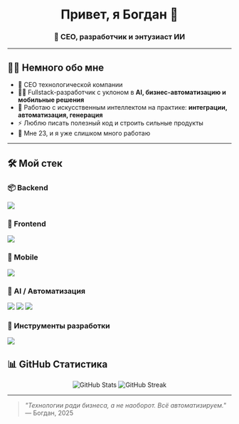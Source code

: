 <h1 align="center">Привет, я Богдан 👋</h1>

<h3 align="center">🚀 CEO, разработчик и энтузиаст ИИ</h3>

---

## 🧑‍💻 Немного обо мне

- 💼 CEO технологической компании
- 👨‍💻 Fullstack-разработчик с уклоном в **AI, бизнес-автоматизацию и мобильные решения**
- 🧠 Работаю с искусственным интеллектом на практике: **интеграции, автоматизация, генерация**
- ⚡ Люблю писать полезный код и строить сильные продукты
- 🎯 Мне 23, и я уже слишком много работаю

---

## 🛠️ Мой стек

### 📦 Backend

<p>
  <img src="https://skillicons.dev/icons?i=laravel,php,mysql&theme=dark" />
</p>

### 🎨 Frontend

<p>
  <img src="https://skillicons.dev/icons?i=vue,ts,tailwind,bootstrap&theme=dark" />
</p>

### 📱 Mobile

<p>
  <img src="https://skillicons.dev/icons?i=flutter,dart,android&theme=dark" />
</p>

### 🤖 AI / Автоматизация

<p>
  <img src="https://skillicons.dev/icons?i=githubactions&theme=dark" />
  <img src="https://img.shields.io/badge/OpenAI-412991?style=for-the-badge&logo=openai&logoColor=white" />
  <img src="https://img.shields.io/badge/LLMs-FFDD00?style=for-the-badge" />
</p>

### 🧰 Инструменты разработки

<p>
  <img src="https://skillicons.dev/icons?i=phpstorm,webstorm,idea,vscode,git,github&theme=dark" />
</p>


## 📊 GitHub Статистика

<p align="center">
  <img src="https://github-readme-stats.vercel.app/api?username=deodathus-ua&show_icons=true&theme=radical" alt="GitHub Stats" />
  <img src="https://github-readme-streak-stats.herokuapp.com/?user=deodathus-ua&theme=radical" alt="GitHub Streak" />
</p>

---

> _"Технологии ради бизнеса, а не наоборот. Всё автоматизируем."_  
> — Богдан, 2025
